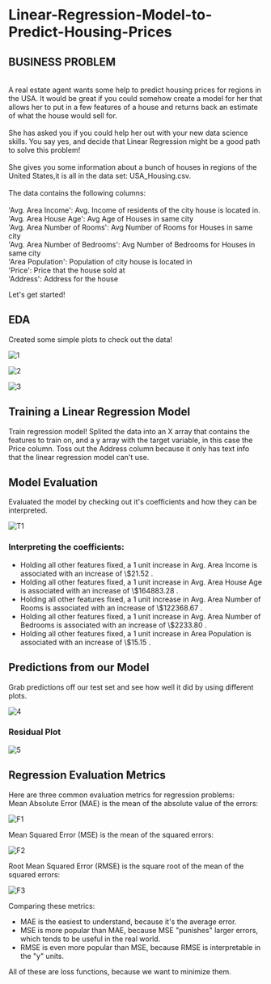 # Linear-Regression-Model-to-Predict-Housing-Prices

## BUSINESS PROBLEM
<br>
A real estate agent wants some help to predict housing prices for regions in the USA. It would be great if you could somehow create a model for her that allows her to put in a few features of a house and returns back an estimate of what the house would sell for.
<br><br>
She has asked you if you could help her out with your new data science skills. You say yes, and decide that Linear Regression might be a good path to solve this problem!
<br><br>
She gives you some information about a bunch of houses in regions of the United States,it is all in the data set: USA_Housing.csv.
<br><br>
The data contains the following columns:
<br><br>
'Avg. Area Income': Avg. Income of residents of the city house is located in.<br>
'Avg. Area House Age': Avg Age of Houses in same city<br>
'Avg. Area Number of Rooms': Avg Number of Rooms for Houses in same city<br>
'Avg. Area Number of Bedrooms': Avg Number of Bedrooms for Houses in same city<br>
'Area Population': Population of city house is located in<br>
'Price': Price that the house sold at<br>
'Address': Address for the house<br>

Let's get started!

## EDA
Created some simple plots to check out the data!

![1](https://user-images.githubusercontent.com/55116845/122211876-a60f5f00-cec0-11eb-9cf0-15f6370fa38e.png)

![2](https://user-images.githubusercontent.com/55116845/122211905-af98c700-cec0-11eb-9332-3d72ff9a5d7b.png)

![3](https://user-images.githubusercontent.com/55116845/122211939-b6bfd500-cec0-11eb-8de6-9f39aeb897ef.png)

## Training a Linear Regression Model

Train regression model! Splited the data into an X array that contains the features to train on, and a y array with the target variable, in this case the Price column. Toss out the Address column because it only has text info that the linear regression model can't use.

## Model Evaluation

Evaluated the model by checking out it's coefficients and how they can be interpreted.

![T1](https://user-images.githubusercontent.com/55116845/122212427-3f3e7580-cec1-11eb-87c4-b4ca6a228668.PNG)

### Interpreting the coefficients:
<ul>
  <li>Holding all other features fixed, a 1 unit increase in Avg. Area Income is associated with an increase of \$21.52 .</li>
  <li>Holding all other features fixed, a 1 unit increase in Avg. Area House Age is associated with an increase of \$164883.28 .</li>
  <li>Holding all other features fixed, a 1 unit increase in Avg. Area Number of Rooms is associated with an increase of \$122368.67 .</li>
  <li>Holding all other features fixed, a 1 unit increase in Avg. Area Number of Bedrooms is associated with an increase of \$2233.80 .</li>
  <li>Holding all other features fixed, a 1 unit increase in Area Population is associated with an increase of \$15.15 .</li>
</ul>

## Predictions from our Model
Grab predictions off our test set and see how well it did by using different plots.

![4](https://user-images.githubusercontent.com/55116845/122213257-339f7e80-cec2-11eb-9ebe-e3cdcdf7071d.png)

### Residual Plot

![5](https://user-images.githubusercontent.com/55116845/122213423-5e89d280-cec2-11eb-8edb-33998321eedc.png)

## Regression Evaluation Metrics

Here are three common evaluation metrics for regression problems:
<br>
Mean Absolute Error (MAE) is the mean of the absolute value of the errors:<br>

![F1](https://user-images.githubusercontent.com/55116845/122213707-a9a3e580-cec2-11eb-9ded-6e6473d8b0d6.PNG)

Mean Squared Error (MSE) is the mean of the squared errors:

![F2](https://user-images.githubusercontent.com/55116845/122213936-ee2f8100-cec2-11eb-8e63-abfd5e0b2d7d.PNG)

Root Mean Squared Error (RMSE) is the square root of the mean of the squared errors:

![F3](https://user-images.githubusercontent.com/55116845/122214022-0dc6a980-cec3-11eb-937a-8d8c1ab5e4e2.PNG)

Comparing these metrics:
<br>
<ul>
  <li>MAE is the easiest to understand, because it's the average error.</li>
  <li>MSE is more popular than MAE, because MSE "punishes" larger errors, which tends to be useful in the real world.</li>
  <li>RMSE is even more popular than MSE, because RMSE is interpretable in the "y" units.</li>
</ul>
All of these are loss functions, because we want to minimize them.





